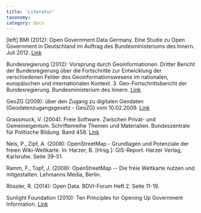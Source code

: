```yaml
---
title: 'Literatur'
taxonomy:
category: docs
---
```

[left]
BMI (2012): Open Government Data Germany. Eine Studie zu Open Government in Deutschland im Auftrag des Bundesministeriums des Innern. Juli 2012. [Link](http://www.bmi.bund.de/DE/Themen/OeffentlDienstVerwaltung/ModerneVerwaltung/OpenGovernment/op)

Bundesregierung (2012): Vorsprung durch Geoinformationen. Dritter Bericht der Bundesregierung über die Fortschritte zur Entwicklung der verschiedenen Felder des Geoinformationswesens im nationalen, europäischen und internationalen Kontext. 3. Geo-Fortschrittsbericht der Bundesregierung. Bundesministerium des Innern. [Link](https://www.bmi.bund.de/SharedDocs/downloads/Webs/IMAGI/DE/Geofortschrittsberichte/3-fortschrittsbericht.html)

GeoZG (2009): über den Zugang zu digitalen Geodaten (Geodatenzugangsgesetz - GeoZG) vom 10.02.2009. [Link](http://www.gesetze-im-internet.de/geozg)

Grassmuck, V. (2004): Freie Software. Zwischen Privat- und Gemeineigentum. Schriftenreihe Themen und Materialien. Bundeszentrale für Politische Bildung. Band 458. [Link](http://freie-software.bpb.de/)

Neis, P., Zipf, A. (2008): OpenStreetMap - Grundlagen und Potenziale der freien Wiki-Weltkarte. In: Harzer, B. [Hrsg.]: GIS-Report. Harzer Verlag, Karlsruhe. Seite 39-51.

Ramm, F., Topf, J. (2008): OpenStreetMap -- Die freie Weltkarte nutzen und mitgestalten. Lehmanns Media, Berlin.

Rössler, R. (2014): Open Data. BDVI-Forum Heft 2. Seite 11-19.

Sunlight Foundation (2010): Ten Principles for Opening Up Government Information. [Link](http://sunlightfoundation.com/policy/documents/ten-open-data-principles)
